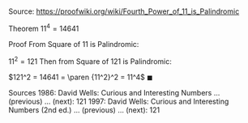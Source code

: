 # 

Source: https://proofwiki.org/wiki/Fourth_Power_of_11_is_Palindromic

Theorem
$11^4 = 14641$


Proof
From Square of 11 is Palindromic:

$11^2 = 121$
Then from Square of 121 is Palindromic:

$121^2 = 14641 = \paren {11^2}^2 = 11^4$
$\blacksquare$


Sources
1986: David Wells: Curious and Interesting Numbers ... (previous) ... (next): $121$
1997: David Wells: Curious and Interesting Numbers (2nd ed.) ... (previous) ... (next): $121$




